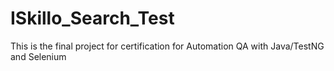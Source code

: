 # ISkillo_Search_Test
This is the final project for certification for Automation QA 
with Java/TestNG and Selenium 
